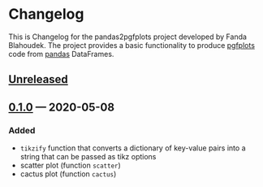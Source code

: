 # Changelog
This is Changelog for the pandas2pgfplots project developed by Fanda Blahoudek.
The project provides a basic functionality to produce [pgfplots] code from 
[pandas] DataFrames. 

## [Unreleased]

## [0.1.0] — 2020-05-08
### Added
 * `tikzify` function that converts a dictionary of key-value pairs into a string
   that can be passed as tikz options 
 * scatter plot (function `scatter`)
 * cactus plot (function `cactus`)



[Unreleased]: https://github.com/xblahoud/pandas2pgfplots/compare/v0.1.0...HEAD
[0.1.0]: https://github.com/xblahoud/pandas2pgfplots/tree/v0.1.0

[pgfplots]: http://pgfplots.sourceforge.net/
[pandas]: https://pandas.pydata.org/
